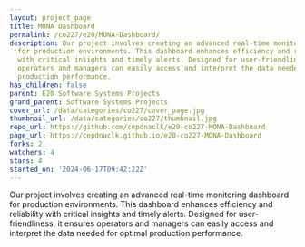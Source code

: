 ```yaml
---
layout: project_page
title: MONA Dashboard
permalink: /co227/e20/MONA-Dashboard/
description: Our project involves creating an advanced real-time monitoring dashboard
  for production environments. This dashboard enhances efficiency and reliability
  with critical insights and timely alerts. Designed for user-friendliness, it ensures
  operators and managers can easily access and interpret the data needed for optimal
  production performance.
has_children: false
parent: E20 Software Systems Projects
grand_parent: Software Systems Projects
cover_url: /data/categories/co227/cover_page.jpg
thumbnail_url: /data/categories/co227/thumbnail.jpg
repo_url: https://github.com/cepdnaclk/e20-co227-MONA-Dashboard
page_url: https://cepdnaclk.github.io/e20-co227-MONA-Dashboard
forks: 2
watchers: 4
stars: 4
started_on: '2024-06-17T09:42:22Z'
---
```


Our project involves creating an advanced real-time monitoring dashboard for production environments. This dashboard enhances efficiency and reliability with critical insights and timely alerts. Designed for user-friendliness, it ensures operators and managers can easily access and interpret the data needed for optimal production performance.